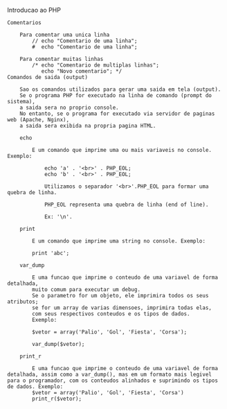 Introducao ao PHP

    Comentarios 
        
        Para comentar uma unica linha
            // echo "Comentario de uma linha";
            #  echo "Comentario de uma linha";
        
        Para comentar muitas linhas
            /* echo "Comentario de multiplas linhas";
               echo "Novo comentario"; */
    Comandos de saida (output)
        
        Sao os comandos utilizados para gerar uma saida em tela (output). 
        Se o programa PHP for executado na linha de comando (prompt do sistema), 
        a saida sera no proprio console. 
        No entanto, se o programa for executado via servidor de paginas web (Apache, Nginx), 
        a saida sera exibida na propria pagina HTML.

        echo
            
            E um comando que imprime uma ou mais variaveis no console. Exemplo: 

                echo 'a' . '<br>' . PHP_EOL;
                echo 'b' . '<br>' . PHP_EOL;  

                Utilizamos o separador '<br>'.PHP_EOL para formar uma quebra de linha. 

                PHP_EOL representa uma quebra de linha (end of line). 

                Ex: '\n'.                       

        print 
            
            E um comando que imprime uma string no console. Exemplo:
            
            print 'abc';

        var_dump
            
            E uma funcao que imprime o conteudo de uma variavel de forma detalhada, 
            muito comum para executar um debug. 
            Se o parametro for um objeto, ele imprimira todos os seus atributos; 
            se for um array de varias dimensoes, imprimira todas elas, 
            com seus respectivos conteudos e os tipos de dados. 
            Exemplo:

            $vetor = array('Palio', 'Gol', 'Fiesta', 'Corsa');

            var_dump($vetor);

        print_r  
            
            E uma funcao que imprime o conteudo de uma variavel de forma detalhada, assim como a var_dump(), mas em um formato mais legivel para o programador, com os conteudos alinhados e suprimindo os tipos de dados. Exemplo:
            $vetor = array('Palio', 'Gol', 'Fiesta', 'Corsa')
            print_r($vetor);     
                      